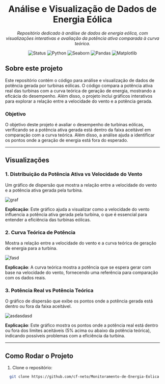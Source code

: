 <h1 align="center">Análise e Visualização de Dados de Energia Eólica</h1>
<p align="center"><i>Repositório dedicado à análise de dados de energia eólica, com visualizações interativas e avaliação da potência ativa comparada à curva teórica.</i></p>

<p align="center" display="inline-block">
  <img src="https://img.shields.io/badge/Status-Ativo-brightgreen" alt="Status"/>
  <img src="https://img.shields.io/badge/Python-3.8%2B-blue?logo=python&logoColor=white" alt="Python"/>
  <img src="https://img.shields.io/badge/Seaborn-v0.11.2-yellowgreen?logo=seaborn&logoColor=white" alt="Seaborn"/>
  <img src="https://img.shields.io/badge/Pandas-v1.5.0-green?logo=pandas&logoColor=white" alt="Pandas"/>
  <img src="https://img.shields.io/badge/Matplotlib-v3.4.3-red?logo=matplotlib&logoColor=white" alt="Matplotlib"/>
</p>

## Sobre este projeto

Este repositório contém o código para análise e visualização de dados de potência gerada por turbinas eólicas. O código compara a potência ativa real das turbinas com a curva teórica de geração de energia, mostrando a eficácia do desempenho. Além disso, o projeto inclui gráficos interativos para explorar a relação entre a velocidade do vento e a potência gerada.

### Objetivo

O objetivo deste projeto é avaliar o desempenho de turbinas eólicas, verificando se a potência ativa gerada está dentro da faixa aceitável em comparação com a curva teórica. Além disso, a análise ajuda a identificar os pontos onde a geração de energia está fora do esperado.

---

## Visualizações

### 1. **Distribuição da Potência Ativa vs Velocidade do Vento**
Um gráfico de dispersão que mostra a relação entre a velocidade do vento e a potência ativa gerada pela turbina.

![graf](https://github.com/user-attachments/assets/4b34d2ab-dd84-4e7d-9f79-0e855fa75dd7)


**Explicação**: Este gráfico ajuda a visualizar como a velocidade do vento influencia a potência ativa gerada pela turbina, o que é essencial para entender a eficiência das turbinas eólicas.

### 2. **Curva Teórica de Potência**
Mostra a relação entre a velocidade do vento e a curva teórica de geração de energia para a turbina.

![fasd](https://github.com/user-attachments/assets/949f4100-0c4b-400c-9d6c-909bd8ac6536)

**Explicação**: A curva teórica mostra a potência que se espera gerar com base na velocidade do vento, fornecendo uma referência para comparação com os dados reais.

### 3. **Potência Real vs Potência Teórica**
O gráfico de dispersão que exibe os pontos onde a potência gerada está dentro ou fora da faixa aceitável.

![asdasdasd](https://github.com/user-attachments/assets/5afc0430-c10a-40e0-9725-025529126521)


**Explicação**: Este gráfico mostra os pontos onde a potência real está dentro ou fora dos limites aceitáveis (5% acima ou abaixo da potência teórica), indicando possíveis problemas com a eficiência da turbina.

---

## Como Rodar o Projeto

1. Clone o repositório:
```bash
  git clone https://github.com/cf-neto/Monitoramento-de-Energia-Eolica.git
